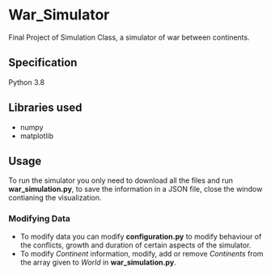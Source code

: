 # War_Simulator
Final Project of Simulation Class, a simulator of war between continents.

## Specification
Python 3.8

## Libraries used
* numpy
* matplotlib

## Usage
To run the simulator you only need to download all the files and run **war_simulation.py**, to save the information in a JSON file, close the window contianing the visualization.

### Modifying Data
* To modify data you can modify **configuration.py** to modify behaviour of the conflicts, growth and duration of certain aspects of the simulator.
* To modify _Continent_ information, modify, add or remove _Continents_ from the array given to _World_ in **war_simulation.py**.